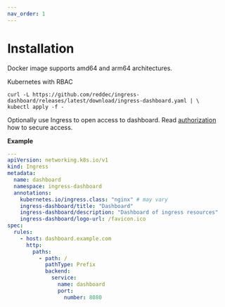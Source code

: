 ```yaml
---
nav_order: 1
---
```

# Installation

Docker image supports amd64 and arm64 architectures.

Kubernetes with RBAC

    curl -L https://github.com/reddec/ingress-dashboard/releases/latest/download/ingress-dashboard.yaml | \
    kubectl apply -f -

Optionally use Ingress to open access to dashboard. Read [authorization](#authorization) how to secure access.

**Example**

```yaml
---
apiVersion: networking.k8s.io/v1
kind: Ingress
metadata:
  name: dashboard
  namespace: ingress-dashboard
  annotations:
    kubernetes.io/ingress.class: "nginx" # may vary
    ingress-dashboard/title: "Dashboard"
    ingress-dashboard/description: "Dashboard of ingress resources"
    ingress-dashboard/logo-url: /favicon.ico
spec:
  rules:
    - host: dashboard.example.com
      http:
        paths:
          - path: /
            pathType: Prefix
            backend:
              service:
                name: dashboard
                port:
                  number: 8080
```

